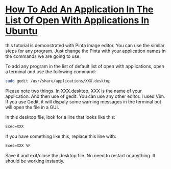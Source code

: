 # [How To Add An Application In The List Of Open With Applications In Ubuntu](https://itsfoss.com/add-application-list-open-applications-ubuntu-1310/)

this tutorial is demonstrated with Pinta image editor. You can use the similar steps for any program. Just change the Pinta with your application names in the commands we are going to use.

To add any program in the list of default list of open with applications, open a terminal and use the following command:

```bash
sudo gedit /usr/share/applications/XXX.desktop
```

Please note two things. In XXX.desktop, XXX is the name of your application. And then use of gedit. You can use any other editor. I used Vim. If you use Gedit, it will dispaly some warning messages in the terminal but will open the file in a GUI.

In this desktop file, look for a line that looks like this:

```txt
Exec=XXX
```

If you have something like this, replace this line with:

```txt
Exec=XXX %F
```

Save it and exit/close the desktop file. No need to restart or anything. It should be working instantly.

